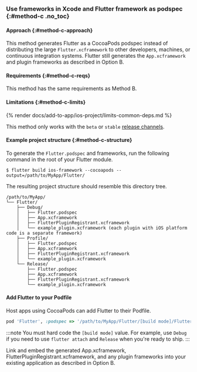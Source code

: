 ### Use frameworks in Xcode and Flutter framework as podspec {:#method-c .no_toc}

#### Approach {:#method-c-approach}

This method generates Flutter as a CocoaPods podspec instead of
distributing the large `Flutter.xcframework` to other developers,
machines, or continuous integration systems.
Flutter still generates the `App.xcframework` and plugin frameworks
as described in Option B.

#### Requirements {:#method-c-reqs}

This method has the same requirements as Method B.

#### Limitations {:#method-c-limits}

{% render docs/add-to-app/ios-project/limits-common-deps.md %}

This method only works with the `beta` or `stable` [release channels][].

[release channels]: /release/upgrade#switching-flutter-channels

#### Example project structure {:#method-c-structure}

To generate the `Flutter.podspec` and frameworks,
run the following command in the root of your Flutter module.

```console
$ flutter build ios-framework --cocoapods --output=/path/to/MyApp/Flutter/
```

The resulting project structure should resemble this directory tree.

```plaintext
/path/to/MyApp/
└── Flutter/
    ├── Debug/
    │   ├── Flutter.podspec
    │   ├── App.xcframework
    │   ├── FlutterPluginRegistrant.xcframework
    │   └── example_plugin.xcframework (each plugin with iOS platform code is a separate framework)
    ├── Profile/
    │   ├── Flutter.podspec
    │   ├── App.xcframework
    │   ├── FlutterPluginRegistrant.xcframework
    │   └── example_plugin.xcframework
    └── Release/
        ├── Flutter.podspec
        ├── App.xcframework
        ├── FlutterPluginRegistrant.xcframework
        └── example_plugin.xcframework
```

#### Add Flutter to your Podfile

Host apps using CocoaPods can add Flutter to their Podfile.

```ruby title="MyApp/Podfile"
pod 'Flutter', :podspec => '/path/to/MyApp/Flutter/[build mode]/Flutter.podspec'
```

:::note
You must hard code the `[build mode]` value.
For example, use `Debug` if you need to use `flutter attach`
and `Release` when you're ready to ship.
:::

Link and embed the generated App.xcframework,
FlutterPluginRegistrant.xcframework,
and any plugin frameworks into your existing application
as described in Option B.